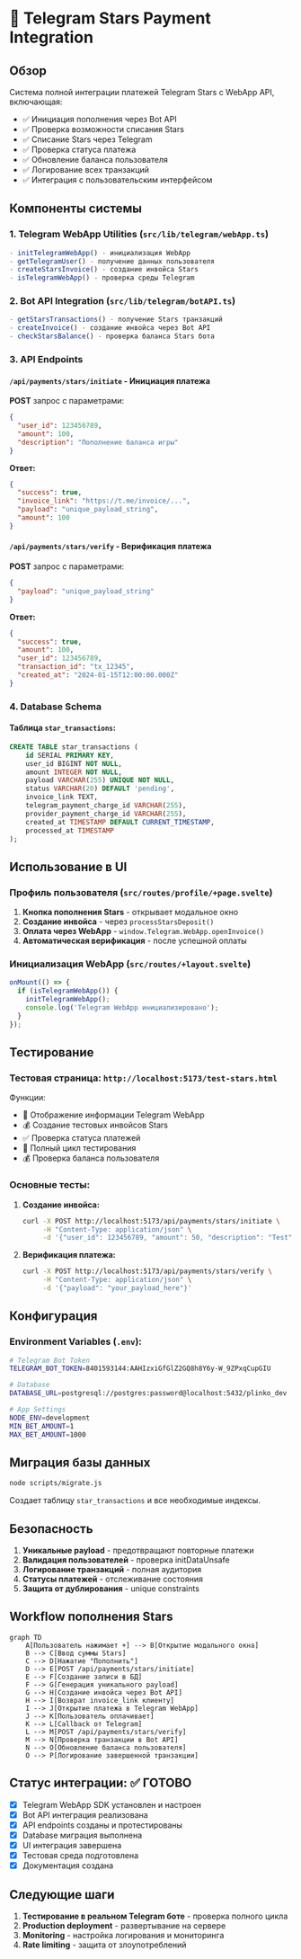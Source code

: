 # 🌟 Telegram Stars Payment Integration

## Обзор

Система полной интеграции платежей Telegram Stars с WebApp API, включающая:

- ✅ Инициация пополнения через Bot API
- ✅ Проверка возможности списания Stars 
- ✅ Списание Stars через Telegram
- ✅ Проверка статуса платежа
- ✅ Обновление баланса пользователя  
- ✅ Логирование всех транзакций
- ✅ Интеграция с пользовательским интерфейсом

## Компоненты системы

### 1. Telegram WebApp Utilities (`src/lib/telegram/webApp.ts`)
```typescript
- initTelegramWebApp() - инициализация WebApp
- getTelegramUser() - получение данных пользователя  
- createStarsInvoice() - создание инвойса Stars
- isTelegramWebApp() - проверка среды Telegram
```

### 2. Bot API Integration (`src/lib/telegram/botAPI.ts`)
```typescript  
- getStarsTransactions() - получение Stars транзакций
- createInvoice() - создание инвойса через Bot API
- checkStarsBalance() - проверка баланса Stars бота
```

### 3. API Endpoints

#### `/api/payments/stars/initiate` - Инициация платежа
**POST** запрос с параметрами:
```json
{
  "user_id": 123456789,
  "amount": 100,
  "description": "Пополнение баланса игры"
}
```

**Ответ:**
```json
{
  "success": true,
  "invoice_link": "https://t.me/invoice/...",
  "payload": "unique_payload_string",
  "amount": 100
}
```

#### `/api/payments/stars/verify` - Верификация платежа
**POST** запрос с параметрами:
```json
{
  "payload": "unique_payload_string"
}
```

**Ответ:**
```json
{
  "success": true,
  "amount": 100,
  "user_id": 123456789,
  "transaction_id": "tx_12345",
  "created_at": "2024-01-15T12:00:00.000Z"
}
```

### 4. Database Schema

#### Таблица `star_transactions`:
```sql
CREATE TABLE star_transactions (
    id SERIAL PRIMARY KEY,
    user_id BIGINT NOT NULL,
    amount INTEGER NOT NULL,
    payload VARCHAR(255) UNIQUE NOT NULL,
    status VARCHAR(20) DEFAULT 'pending',
    invoice_link TEXT,
    telegram_payment_charge_id VARCHAR(255),
    provider_payment_charge_id VARCHAR(255),
    created_at TIMESTAMP DEFAULT CURRENT_TIMESTAMP,
    processed_at TIMESTAMP
);
```

## Использование в UI

### Профиль пользователя (`src/routes/profile/+page.svelte`)

1. **Кнопка пополнения Stars** - открывает модальное окно
2. **Создание инвойса** - через `processStarsDeposit()`
3. **Оплата через WebApp** - `window.Telegram.WebApp.openInvoice()`
4. **Автоматическая верификация** - после успешной оплаты

### Инициализация WebApp (`src/routes/+layout.svelte`)

```typescript
onMount(() => {
  if (isTelegramWebApp()) {
    initTelegramWebApp();
    console.log('Telegram WebApp инициализировано');
  }
});
```

## Тестирование

### Тестовая страница: `http://localhost:5173/test-stars.html`

Функции:
- 📱 Отображение информации Telegram WebApp
- 💰 Создание тестовых инвойсов Stars
- ✅ Проверка статуса платежей
- 🔗 Полный цикл тестирования
- 💰 Проверка баланса пользователя

### Основные тесты:

1. **Создание инвойса:**
   ```bash
   curl -X POST http://localhost:5173/api/payments/stars/initiate \
        -H "Content-Type: application/json" \
        -d '{"user_id": 123456789, "amount": 50, "description": "Test"}'
   ```

2. **Верификация платежа:**
   ```bash
   curl -X POST http://localhost:5173/api/payments/stars/verify \
        -H "Content-Type: application/json" \
        -d '{"payload": "your_payload_here"}'
   ```

## Конфигурация

### Environment Variables (`.env`):
```bash
# Telegram Bot Token
TELEGRAM_BOT_TOKEN=8401593144:AAHIzxiGfGlZ2GQ8h8Y6y-W_9ZPxqCupGIU

# Database
DATABASE_URL=postgresql://postgres:password@localhost:5432/plinko_dev

# App Settings
NODE_ENV=development
MIN_BET_AMOUNT=1
MAX_BET_AMOUNT=1000
```

## Миграция базы данных

```bash
node scripts/migrate.js
```

Создает таблицу `star_transactions` и все необходимые индексы.

## Безопасность

1. **Уникальные payload** - предотвращают повторные платежи
2. **Валидация пользователей** - проверка initDataUnsafe
3. **Логирование транзакций** - полная аудитория
4. **Статусы платежей** - отслеживание состояния
5. **Защита от дублирования** - unique constraints

## Workflow пополнения Stars

```mermaid
graph TD
    A[Пользователь нажимает +] --> B[Открытие модального окна]
    B --> C[Ввод суммы Stars]
    C --> D[Нажатие "Пополнить"]
    D --> E[POST /api/payments/stars/initiate]
    E --> F[Создание записи в БД]
    F --> G[Генерация уникального payload]
    G --> H[Создание инвойса через Bot API]
    H --> I[Возврат invoice_link клиенту]
    I --> J[Открытие платежа в Telegram WebApp]
    J --> K[Пользователь оплачивает]
    K --> L[Callback от Telegram]
    L --> M[POST /api/payments/stars/verify]
    M --> N[Проверка транзакции в Bot API]
    N --> O[Обновление баланса пользователя]
    O --> P[Логирование завершенной транзакции]
```

## Статус интеграции: ✅ ГОТОВО

- [x] Telegram WebApp SDK установлен и настроен
- [x] Bot API интеграция реализована
- [x] API endpoints созданы и протестированы
- [x] Database миграция выполнена
- [x] UI интеграция завершена
- [x] Тестовая среда подготовлена
- [x] Документация создана

## Следующие шаги

1. **Тестирование в реальном Telegram боте** - проверка полного цикла
2. **Production deployment** - развертывание на сервере
3. **Monitoring** - настройка логирования и мониторинга
4. **Rate limiting** - защита от злоупотреблений
